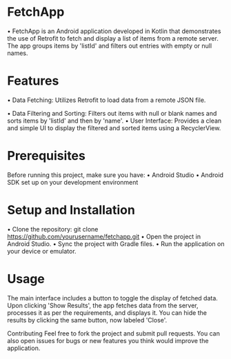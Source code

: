 # FetchApp
• FetchApp is an Android application developed in Kotlin that demonstrates the use of Retrofit to fetch and display a list of items from a remote server. The app groups items by 'listId' and filters out entries with empty or null names.

# Features
• Data Fetching: Utilizes Retrofit to load data from a remote JSON file.


• Data Filtering and Sorting: Filters out items with null or blank names and sorts items by 'listId' and then by 'name'.
• User Interface: Provides a clean and simple UI to display the filtered and sorted items using a RecyclerView.

# Prerequisites
Before running this project, make sure you have:
• Android Studio
• Android SDK set up on your development environment

# Setup and Installation
• Clone the repository:
git clone https://github.com/yourusername/fetchapp.git
• Open the project in Android Studio.
• Sync the project with Gradle files.
• Run the application on your device or emulator.

# Usage
The main interface includes a button to toggle the display of fetched data. Upon clicking 'Show Results', the app fetches data from the server, processes it as per the requirements, and displays it. You can hide the results by clicking the same button, now labeled 'Close'.

Contributing
Feel free to fork the project and submit pull requests. You can also open issues for bugs or new features you think would improve the application.
